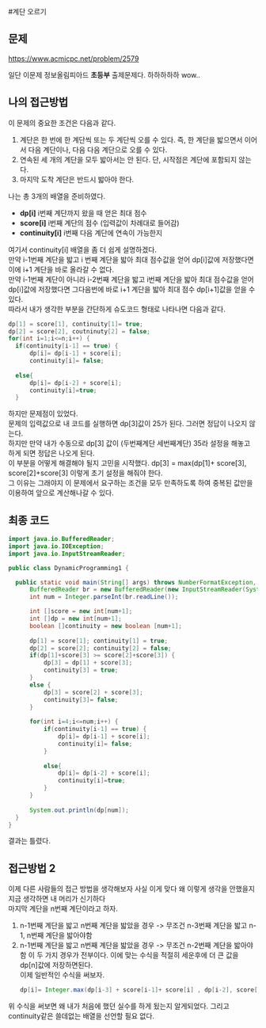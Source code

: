 #계단 오르기
## 문제
https://www.acmicpc.net/problem/2579

일단 이문제 정보올림피아드 __초등부__ 출제문제다. 하하하하하 wow..

## 나의 접근방법
이 문제의 중요한 조건은 다음과 같다. 

1. 계단은 한 번에 한 계단씩 또는 두 계단씩 오를 수 있다. 즉, 한 계단을 밟으면서 이어서 다음 계단이나, 다음 다음 계단으로 오를 수 있다.   
2. 연속된 세 개의 계단을 모두 밟아서는 안 된다. 단, 시작점은 계단에 포함되지 않는다.   
3. 마지막 도착 계단은 반드시 밟아야 한다.  

나는 총 3개의 배열을 준비하였다.   
*  __dp[i]__ i번째 계단까지 왔을 때 얻은 최대 점수
* __score[i]__ i번째 계단의 점수 (입력값이 차례대로 들어감)
* __continuity[i]__ i번째 다음 계단에 연속이 가능한지   

여기서 continuity[i] 배열을 좀 더 쉽게 설명하겠다.    
만약 i-1번째 계단을 밟고 i 번째 계단을 밟아 최대 점수값을 얻어 dp[i]값에 저장했다면 이에 i+1 계단을 바로 올라갈 수 없다.   
만약 i-1번째 계단이 아니라 i-2번째 계단을 밟고 i번째 계단을 밟아 최대 점수값을 얻어 dp[i]값에 저장했다면 그다음번에 바로 i+1 계단을 밟아 최대 점수 dp[i+1]값을 얻을 수 있다.   
따라서 내가 생각한 부분을 간단하게 슈도코드 형태로 나타나면 다음과 같다.
  
  ``` java
  dp[1] = score[1], continuity[1]= true;
  dp[2] = score[2], coutninuty[2] = false;
  for(int i=1;i<=n;i++) {
    if(continuity[i-1] == true) {
        dp[i]= dp[i-1] + score[i];
        continuity[i]= false;
    
    else{
        dp[i]= dp[i-2] + score[i];
        continuity[i]=true;
    }
  ```
하지만 문제점이 있었다.   
문제의 입력값으로 내 코드를 실행하면 dp[3]값이 25가 된다. 그러면 정답이 나오지 않는다.   
하지만 만약 내가 수동으로 dp[3] 값이 (두번째계단 세번째계단) 35라 설정을 해놓고 하게 되면 정답은 나오게 된다.   
이 부분을 어떻게 해결해야 될지 고민을 시작했다. 
  dp[3] = max(dp[1]+ score[3], score[2]+score[3] 
이렇게 초기 설정을 해줘야 한다.   
그 이유는 그래야지 이 문제에서 요구하는 조건을 모두 만족하도록 하여 중복된 값만을 이용하여 앞으로 계산해나갈 수 있다. 

## 최종 코드
  ``` java
  import java.io.BufferedReader;
import java.io.IOException;
import java.io.InputStreamReader;

public class DynamicProgramming1 {

	public static void main(String[] args) throws NumberFormatException, IOException {
		BufferedReader br = new BufferedReader(new InputStreamReader(System.in));
		int num = Integer.parseInt(br.readLine());

		int []score = new int[num+1];
		int []dp = new int[num+1];
		boolean []continuity = new boolean [num+1];
		
		dp[1] = score[1]; continuity[1] = true;
		dp[2] = score[2]; continuity[2] = false;
		if(dp[1]+score[3] >= score[2]+score[3]) {
			dp[3] = dp[1] + score[3];
			continuity[3] = true;
		}
		else {
			dp[3] = score[2] + score[3];
			continuity[3]= false;
		}
		
		for(int i=4;i<=num;i++) {
		    if(continuity[i-1] == true) {
		        dp[i]= dp[i-1] + score[i];
		        continuity[i]= false;
		    }
		    
		    else{
		        dp[i]= dp[i-2] + score[i];
		        continuity[i]=true;
		    }
		}
		
		System.out.println(dp[num]);
	}
}
```

결과는 틀렸다. 
## 접근방법 2
이제 다른 사람들의 접근 방법을 생각해보자 사실 이게 맞다 왜 이렇게 생각을 안했을지 지금 생각하면 내 머리가 신기하다   
마지막 계단을 n번째 계단이라고 하자.
1. n-1번째 계단을 밟고 n번째 계단을 밟았을 경우 -> 무조건 n-3번째 계단을 밟고 n-1, n번째 계단을 밟아야함
2. n-1번째 계단을 밟고 n번째 계단을 밟았을 경우 -> 무조건 n-2번째 계단을 밟아야함
이 두 가지 경우가 전부이다. 이에 맞는 수식을 적절히 세운후에 더 큰 값을 dp[n]값에 저장하면된다.   
이제 일반적인 수식을 써보자.
	```java
	dp[i]= Integer.max(dp[i-3] + score[i-1]+ score[i] , dp[i-2], score[i] ) 
	```

위 수식을 써보면 왜 내가 처음에 했던 실수를 하게 됬는지 알게되었다. 그리고 continuity같은 쓸데없는 배열을 선언할 필요 없다. 

